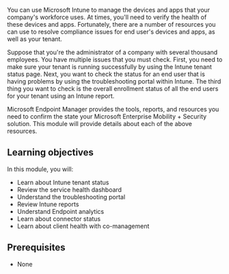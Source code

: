 You can use Microsoft Intune to manage the devices and apps that your company's workforce uses. At times, you'll need to verify the health of these devices and apps. Fortunately, there are a number of resources you can use to resolve compliance issues for end user's devices and apps, as well as your tenant.

Suppose that you're the administrator of a company with several thousand employees. You have multiple issues that you must check. First, you need to make sure your tenant is running successfully by using the Intune tenant status page. Next, you want to check the status for an end user that is having problems by using the troubleshooting portal within Intune. The third thing you want to check is the overall enrollment status of all the end users for your tenant using an Intune report. 

Microsoft Endpoint Manager provides the tools, reports, and resources you need to confirm the state your Microsoft Enterprise Mobility + Security solution. This module will provide details about each of the above resources.

## Learning objectives

In this module, you will:

- Learn about Intune tenant status
- Review the service health dashboard  
- Understand the troubleshooting portal
- Review Intune reports
- Understand Endpoint analytics
- Learn about connector status
- Learn about client health with co-management

## Prerequisites
- None